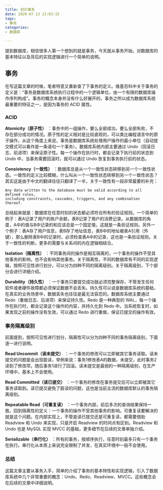 ```yaml
---
title: 初识事务
date: 2020-07-13 23:03:15
tags:
- 事务
categories: 
- 数据库

---
```


提到数据库，相信很多人第一个想到的就是事务，今天就从事务开始，对数据库的基本特征以及背后的实现逻辑进行一个简单的说明。

## 事务

在写这篇文章的时候，笔者特意又重新查了下事务的定义。维基百科中关于事务的定义是：“事务是数据库系统执行过程中的一个逻辑单位，由一个有限的数据库操作序列构成”。事务的概念本身并没有什么好展开的，事务之所以成为数据库系统最重要的特征之一，是因为事务的 ACID 属性。

<!-- more -->

### ACID

**Atomicity（原子性）** ：事务中的一组操作，要么全部成功，要么全部失败，不存在部分成功的情况。原子性的定义相对是比较直观的，可以类比编程语言中的原子操作，从这个角度上来说，事务是数据库系统处理用户操作的最小单位（自动提交模式可以看作是一条语句一个事务）。数据库系统内部主要通过 Undo（回滚日志、前进项）来保证原子性。每一个操作在执行时，都会记录下执行前的状态到 Undo 中，当事务需要回滚时，就可以通过 Undo 恢复到事务执行前的状态。

**Consistency（一致性）** ：数据库总是从一个一致性状态转移到另一个一致性状态。一致性的定义比较模糊，什么叫从一个一致性状态转移到另一个一致性状态？其实这是由于中文的翻译往往只翻译了一半，关于一致性有一段非常最要的补充：

```shell
Any data written to the database must be valid according to all defined rules, 
including constraints, cascades, triggers, and any combination thereof. 
```

总结起来就是：数据库在任意时刻的状态都必须符合所有的验证规则。一个简单的例子：表A记录了用户的账户余额，表B记录了用户的消费记录。从数据库的角度，A中的值与B中记录的和应该总是一个固定值，这就是一条验证规则。另外一个例子：表A存了用户信息，表B存了地址信息，表B中的地址被表A引用（外键），那么删除表B中的记录时，必须检查表A中的记录，这也是一条验证规则。关于一致性的判断，更多的需要与关系间的内在逻辑相结合。

**Isolation（隔离性）** ：不同事务间的操作是相互隔离的，一个事务的操作不受其他事务的影响，也不会影响其他事务。关于隔离性，不同的数据库有不同的实现逻辑，按照可见性进行划分，可以分为四种不同的隔离级别。关于隔离级别，下个部分会进行详细介绍。

**Durability（持久性）** ：一个事务只要提交成功就必须完整保存，不管发生任何软件或者硬件故障都必须保证数据不会丢失。持久性可以说是数据库系统的基础，在真实的业务场景中，数据丢失也往往是最无法容忍的。数据库系统主要通过 Redo（重做日志、后进项）来保证持久性。Redo 是一种典型的 WAL，每一个操作在执行时，都会记录这个操作的内容，并持久化到 Redo 中。当系统恢复时，如果发现之前的操作没有生效，可以通过 Redo 进行重做，保证已提交的操作有效。

### 事务隔离级别

前面提到，按照可见性进行划分，隔离性可以分为四种不同的事务隔离级别，下面逐一进行说明。

**Read Uncommit（读未提交）** ：一个事务的修改可以立即被其它事务读取。读未提交的问题是会出现脏读，举例来说：事务1修改表A的数据，未提交，此时事务2读到了修改项，随后事务1进行了回滚。读未提交是最弱的一种隔离级别，在生产环境中，基本上不会使用。

**Read Committed（读已提交）** ：一个事务的修改在事务提交后可以立即被其它事务读取到。读已提交避免了脏读的问题，这也是当前主流的数据库默认的事务隔离级别。

**Repeatable Read（可重复读）** ：一个事务内部，前后多次的查询结果保持一致。回到隔离性的定义：一个事务的操作不受其他事务的影响。可重复读要解决的就是这个问题。在内部实现上，不管是读已提交还是可重复读，都需要借助 Readview 和 Undo 来实现，只是开启 Readview 的时间点有区别。Readview 和 Undo 也是 MySQL 实现 MVCC 的基础，更多细节在后续的文章单独介绍。

**Serializable（串行化）** ：所有的事务，按顺序执行，任意时刻最多只有一个事务在执行。串行化从本质上来说完全限制了并发，在真实环境中一般不会使用。

### 总结

这篇文章主要从事务入手，简单的介绍了事务的基本特性和实现逻辑，引入了数据库系统中几个非常重要的概念：Undo、Redo、Readview、MVCC。这些概念会在后续的文章中详细说明。

